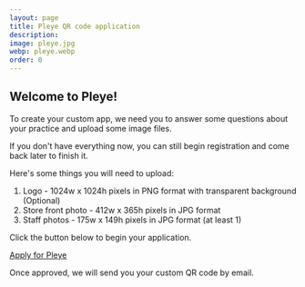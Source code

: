 ```yaml
---
layout: page
title: Pleye QR code application
description:
image: pleye.jpg
webp: pleye.webp
order: 0
---
```


## Welcome to Pleye!

To create your custom app, we need you to answer some questions about your practice and upload some image files.

If you don't have everything now, you can still begin registration and come back later to finish it.

Here's some things you will need to upload:
1. Logo - 1024w x 1024h pixels in PNG format with transparent background (Optional)
2. Store front photo - 412w x 365h pixels in JPG format
3. Staff photos - 175w x 149h pixels in JPG format (at least 1)

Click the button below to begin your application.

<a class="button special small" href="https://docs.google.com/forms/d/e/1FAIpQLSeKARu5LZawGfK3tD8YWsYFudzM-s4LPmn9Ca74GTlfpWTPLg/viewform?usp=sf_link" title="Pleye application button" target="_blank">Apply for Pleye</a>

Once approved, we will send you your custom QR code by email.